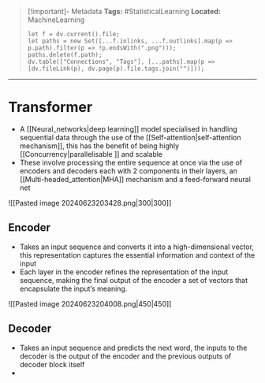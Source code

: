 > [!important]- Metadata
> **Tags:** #StatisticalLearning 
> **Located:** MachineLearning
> ```dataviewjs
> let f = dv.current().file;
> let paths = new Set([...f.inlinks, ...f.outlinks].map(p => p.path).filter(p => !p.endsWith(".png")));
> paths.delete(f.path);
> dv.table(["Connections", "Tags"], [...paths].map(p => [dv.fileLink(p), dv.page(p).file.tags.join("")]));
> ```

___
# Transformer
- A [[Neural_networks|deep learning]] model specialised in handling sequential data through the use of the [[Self-attention|self-attention mechanism]], this has the benefit of being highly [[Concurrency|parallelisable ]] and scalable
- These involve processing the entire sequence at once via the use of encoders and decoders each with 2 components in their layers, an [[Multi-headed_attention|MHA]] mechanism and a feed-forward neural net

![[Pasted image 20240623203428.png|300|300]]

## Encoder 
- Takes an input sequence and converts it into a high-dimensional vector, this representation captures the essential information and context of the input
- Each layer in the encoder refines the representation of the input sequence, making the final output of the encoder a set of vectors that encapsulate the input’s meaning.


![[Pasted image 20240623204008.png|450|450]]
## Decoder 
- Takes an input sequence and predicts the next word, the inputs to the decoder is the output of the encoder and the previous outputs of decoder block itself 
- 
